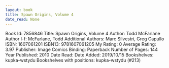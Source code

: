 ```yaml
---
layout: book
title: Spawn Origins, Volume 4
date_read: None
---
```


Book Id: 7856846
Title: Spawn Origins, Volume 4
Author: Todd McFarlane
Author l-f: McFarlane, Todd
Additional Authors: Marc Silvestri, Greg Capullo
ISBN: 1607061201
ISBN13: 9781607061205
My Rating: 0
Average Rating: 3.97
Publisher: Image Comics
Binding: Paperback
Number of Pages: 144
Year Published: 2010
Date Read: 
Date Added: 2019/10/15
Bookshelves: kupka-wstydu
Bookshelves with positions: kupka-wstydu (#213)

